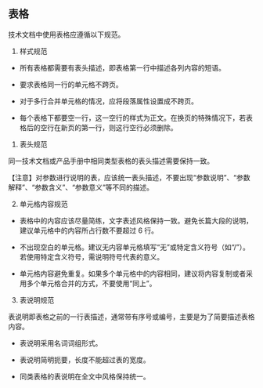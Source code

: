 ## 表格

技术文档中使用表格应遵循以下规范。

1. 样式规范

- 所有表格都需要有表头描述，即表格第一行中描述各列内容的短语。

- 要求表格同一行的单元格不跨页。

- 对于多行合并单元格的情况，应将段落属性设置成不跨页。

- 每个表格下都要空一行，这一空行的样式为正文。在换页的特殊情况下，若表格后的空行在新页的第一行，则这行空行必须删除。

1. 表头规范 

同一技术文档或产品手册中相同类型表格的表头描述需要保持一致。

【注意】对参数进行说明的表，应该统一表头描述，不要出现“参数说明”、“参数解释”、“参数含义”、“参数意义”等不同的描述。

2. 单元格内容规范

- 表格中的内容应该尽量简练，文字表述风格保持一致。避免长篇大段的说明，建议单元格中的内容所占行数不要超过 6 行。

- 不出现空白的单元格。建议无内容单元格填写“无”或特定含义符号（如“/”）。若使用特定含义符号，需说明符号代表的意义。

- 单元格内容避免重复。如果多个单元格中的内容相同，建议将内容复制或者采用多个单元格合并的方式，不要使用“同上”。

3. 表说明规范

​    表说明即表格之前的一行表描述，通常带有序号或编号，主要是为了简要描述表格内容。

- 表说明采用名词词组形式。

- 表说明简明扼要，长度不能超过表的宽度。 

- 同类表格的表说明在全文中风格保持统一。